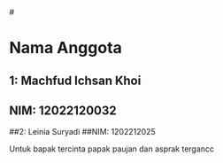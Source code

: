<!-- # tugas_git

A new Flutter project.

## Getting Started

This project is a starting point for a Flutter application.

A few resources to get you started if this is your first Flutter project:

- [Lab: Write your first Flutter app](https://docs.flutter.dev/get-started/codelab)
- [Cookbook: Useful Flutter samples](https://docs.flutter.dev/cookbook)

For help getting started with Flutter development, view the
[online documentation](https://docs.flutter.dev/), which offers tutorials,
samples, guidance on mobile development, and a full API reference. -->#
# Nama Anggota 
## 1: Machfud Ichsan Khoi
## NIM: 12022120032


##2: Leinia Suryadi
##NIM: 1202212025

Untuk bapak tercinta papak paujan dan asprak tergancc 
